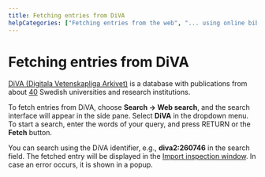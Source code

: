 ```yaml
---
title: Fetching entries from DiVA
helpCategories: ["Fetching entries from the web", "... using online bibliographic database"]
---
```


# Fetching entries from DiVA

[DiVA (Digitala Vetenskapliga Arkivet)](http://www.diva-portal.org/) is a database with publications from about [40](www.diva-portal.org/smash/aboutdiva.jsf) Swedish universities and research institutions.

To fetch entries from DiVA, choose **Search -&gt; Web search**, and the search interface will appear in the side pane. Select **DiVA** in the dropdown menu. To start a search, enter the words of your query, and press <kdb>RETURN</kdb> or the **Fetch** button.

You can search using the DiVA identifier, e.g., **diva2:260746** in the search field. The fetched entry will be displayed in the [Import inspection window](ImportInspectionDialog). In case an error occurs, it is shown in a popup.
